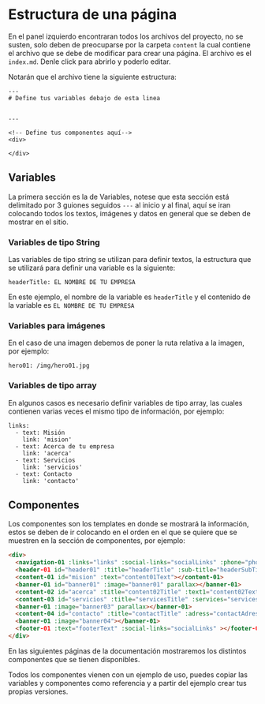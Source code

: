 # Estructura de una página

En el panel izquierdo encontraran todos los archivos del proyecto, no se susten, solo deben de preocuparse por la carpeta `content` la cual contiene el archivo que se debe de modificar para crear una página. El archivo es el `index.md`. Denle click para abrirlo y poderlo editar.

Notarán que el archivo tiene la siguiente estructura:

```
---
# Define tus variables debajo de esta linea


---

<!-- Define tus componentes aquí-->
<div>

</div>
```

## Variables

La primera sección es la de Variables, notese que esta sección está delimitado por 3 guiones seguidos `---` al inicio y al final, aquí se iran colocando todos los textos, imágenes y datos en general que se deben de mostrar en el sitio.

### Variables de tipo String

Las variables de tipo string se utilizan para definir textos, la estructura que se utilizará para definir una variable es la siguiente:

```
headerTitle: EL NOMBRE DE TU EMPRESA
```

En este ejemplo, el nombre de la variable es `headerTitle` y el contenido de la variable es `EL NOMBRE DE TU EMPRESA`

### Variables para imágenes

En el caso de una imagen debemos de poner la ruta relativa a la imagen, por ejemplo:

```
hero01: /img/hero01.jpg
```

### Variables de tipo array

En algunos casos es necesario definir variables de tipo array, las cuales contienen varias veces el mismo tipo de información, por ejemplo:

```
links:
  - text: Misión
    link: 'mision'
  - text: Acerca de tu empresa
    link: 'acerca'
  - text: Servicios
    link: 'servicios'
  - text: Contacto
    link: 'contacto'
```

## Componentes

Los componentes son los templates en donde se mostrará la información, estos se deben de ir colocando en el orden en el que se quiere que se muestren en la sección de componentes, por ejemplo:

``` html
<div>
  <navigation-01 :links="links" :social-links="socialLinks" :phone="phone"></navigation-01>
  <header-01 id="header01" :title="headerTitle" :sub-title="headerSubTitle" :image="hero01" parallax></header-01>
  <content-01 id="mision" :text="content01Text"></content-01>
  <banner-01 id="banner01" :image="banner01" parallax></banner-01>
  <content-02 id="acerca" :title="content02Title" :text1="content02Text1" :text2="content02Text2" ></content-02>
  <content-03 id="servicios" :title="servicesTitle" :services="services" :image="banner02" parallax></content-03>
  <banner-01 :image="banner03" parallax></banner-01>
  <content-04 id="contacto" :title="contactTitle" :adress="contactAdress" :mail="contactMail" :tel="contactTel" ></content-04>
  <banner-01 :image="banner04"></banner-01>
  <footer-01 :text="footerText" :social-links="socialLinks" ></footer-01>
</div>
```

En las siguientes páginas de la documentación mostraremos los distintos componentes que se tienen disponibles.

Todos los componentes vienen con un ejemplo de uso, puedes copiar las variables y componentes como referencia y a partir del ejemplo crear tus propias versiones.